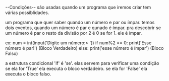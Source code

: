 --Condições--
são usadas quando um programa que iremos criar tem várias possiblidades.

um programa que quer saber quando um número e par ou ímpar.
temos dois eventos, quando um número é par e qunado é ímpar.
pra descobrir se um número é par o resto da divisão por 2 é 0
se for 1. ele é ímpar.

ex: num = int(input('Digite um número:> '))
if num%2 == 0:
    print('Esse número é par!') (Bloco Verdadeiro)
else:
    print('esse número é ímpar') (Bloco Falso)

a estrutura condicional 'if' é 'se'. elas servem para verificar uma condição
se ela for 'True' ela executa o bloco verdadeiro.
se ela for 'False' ela executa o bloco falso.

